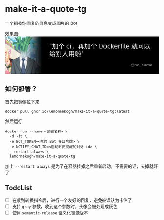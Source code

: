 # make-it-a-quote-tg
一个把被你回复的消息变成图片的 Bot

效果图:  
![Example](./example.jpg)

## 如何部署？
首先把镜像拉下来
```shell
docker pull ghcr.io/lemonnekogh/make-it-a-quote-tg:latest
```
然后运行
```shell
docker run --name <容器名称> \
  -d -it \
  -e BOT_TOKEN=<你的 Bot 接口令牌> \
  -e NOTIFY_CHAT_ID=<启动时要提醒的对话 id> \
  --restart always \
  lemonnekogh/make-it-a-quote-tg
```
加上 `--restart always` 是为了在容器挂掉之后重新启动，不需要的话，去掉就好了
## TodoList
- [ ] 在收到转换指令后，进行一个友好的回复，避免被误认为卡住了
- [ ] 支持 `gray` 参数，收到这个参数时，头像会被处理成灰色
- [ ] 使用 `semantic-release` 语义化镜像版本